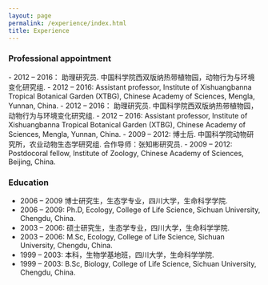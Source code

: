 ```yaml
---
layout: page
permalink: /experience/index.html
title: Experience
---
```

[XTBG]: http://www.xtbg.ac.cn

<h3>Professional appointment</h3>
  - 2012 – 2016： 助理研究员. 中国科学院西双版纳热带植物园，动物行为与环境变化研究组.
  - 2012 – 2016: Assistant professor, Institute of Xishuangbanna Tropical Botanical Garden (XTBG), Chinese Academy of Sciences, Mengla, Yunnan, China.
  - 2012 – 2016： 助理研究员. 中国科学院西双版纳热带植物园，动物行为与环境变化研究组.
  - 2012 – 2016: Assistant professor, Institute of Xishuangbanna Tropical Botanical Garden (XTBG), Chinese Academy of Sciences, Mengla, Yunnan, China.
  - 2009 – 2012: 博士后. 中国科学院动物研究所，农业动物生态学研究组. 合作导师：张知彬研究员.
  - 2009 – 2012: Postdocoral fellow, Institute of Zoology, Chinese Academy of Sciences, Beijing, China. 

<h3>Education</h3>
  
  - 2006 – 2009 博士研究生，生态学专业，四川大学，生命科学学院.
  - 2006 – 2009: Ph.D, Ecology, College of Life Science, Sichuan University, Chengdu, China. 
  - 2003 – 2006: 硕士研究生，生态学专业，四川大学，生命科学学院.
  - 2003 – 2006: M.Sc, Ecology, College of Life Science, Sichuan University, Chengdu, China.
  - 1999 – 2003: 本科，生物学基地班，四川大学，生命科学学院.
  - 1999 – 2003: B.Sc, Biology, College of Life Science, Sichuan University, Chengdu, China. 




